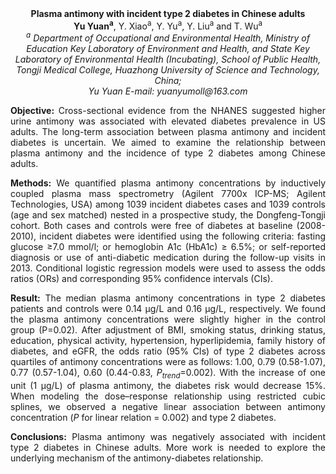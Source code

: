 <center><strong>Plasma antimony with incident type 2 diabetes in Chinese adults</strong>

<center><strong>Yu Yuan<sup>a</sup></strong>, Y. Xiao<sup>a</sup>, Y. Yu<sup>a</sup>, Y. Liu<sup>a</sup> and T. Wu<sup>a</sup>

<center><i><sup>a</sup> Department of Occupational and Environmental Health, Ministry of
Education Key Laboratory of Environment and Health, and State Key
Laboratory of Environmental Health (Incubating), School of Public
Health, Tongji Medical College, Huazhong University of Science and
Technology, China; </i>

<center><i>Yu Yuan E-mail: yuanyumoll@163.com</i>

<p style=text-align:justify><strong>Objective:</strong> Cross-sectional evidence from the NHANES suggested higher
urine antimony was associated with elevated diabetes prevalence in US
adults. The long-term association between plasma antimony and incident
diabetes is uncertain. We aimed to examine the relationship between
plasma antimony and the incidence of type 2 diabetes among Chinese
adults.

<p style=text-align:justify><strong>Methods:</strong> We quantified plasma antimony concentrations by inductively
coupled plasma mass spectrometry (Agilent 7700x ICP-MS; Agilent
Technologies, USA) among 1039 incident diabetes cases and 1039 controls
(age and sex matched) nested in a prospective study, the Dongfeng-Tongji
cohort. Both cases and controls were free of diabetes at baseline
(2008-2010), incident diabetes were identified using the following
criteria: fasting glucose ≥7.0 mmol/l; or hemoglobin A1c (HbA1c) ≥ 6.5%;
or self-reported diagnosis or use of anti-diabetic medication during the
follow-up visits in 2013. Conditional logistic regression models were
used to assess the odds ratios (ORs) and corresponding 95% confidence
intervals (CIs).
<p style=text-align:justify><strong>Result:</strong> The median plasma antimony concentrations in type 2 diabetes
patients and controls were 0.14 μg/L and 0.16 μg/L, respectively. We
found the plasma antimony concentrations were slightly higher in the
control group (P=0.02). After adjustment of BMI, smoking status,
drinking status, education, physical activity, hypertension,
hyperlipidemia, family history of diabetes, and eGFR, the odds ratio
(95% CIs) of type 2 diabetes across quartiles of antimony concentrations
were as follows: 1.00, 0.79 (0.58-1.07), 0.77 (0.57-1.04), 0.60
    (0.44-0.83, <i>P<sub>trend</sub></i>=0.002). With the increase of one unit (1 μg/L) of
plasma antimony, the diabetes risk would decrease 15%. When modeling the
dose–response relationship using restricted cubic splines, we observed a
    negative linear association between antimony concentration (<i>P</i> for
linear relation = 0.002) and type 2 diabetes.


<p style=text-align:justify><strong>Conclusions:</strong> Plasma antimony was negatively associated with incident
type 2 diabetes in Chinese adults. More work is needed to explore the
underlying mechanism of the antimony-diabetes relationship.

